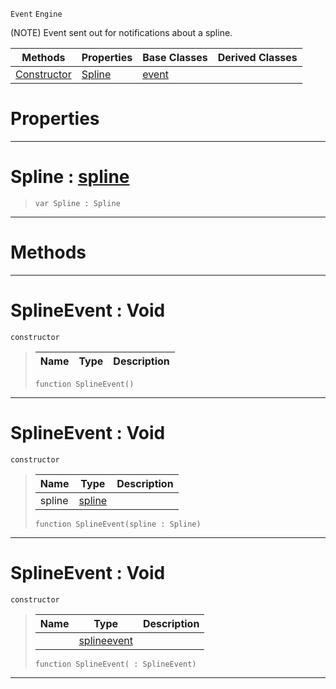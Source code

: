  `Event` `Engine`



(NOTE) Event sent out for notifications about a spline.

|Methods|Properties|Base Classes|Derived Classes|
|---|---|---|---|
|[ Constructor](splineevent.md#splineevent-void)|[ Spline](splineevent.md#spline-zilch-engine-docum)|[event](event.md)| |


 #  Properties


---  
 #  Spline : [spline](spline.md)

> 
> ``` lang=cpp, name=Nada
> var Spline : Spline


---  
 #  Methods


---  
 #  SplineEvent : Void

 `constructor`

> 
> |Name|Type|Description|
> |---|---|---|
> ``` lang=cpp, name=Nada
> function SplineEvent()
> ``` 


---  
 #  SplineEvent : Void

 `constructor`

> 
> |Name|Type|Description|
> |---|---|---|
> |spline|[spline](spline.md)| |
> ``` lang=cpp, name=Nada
> function SplineEvent(spline : Spline)
> ``` 


---  
 #  SplineEvent : Void

 `constructor`

> 
> |Name|Type|Description|
> |---|---|---|
> ||[splineevent](splineevent.md)| |
> ``` lang=cpp, name=Nada
> function SplineEvent( : SplineEvent)
> ``` 


---  
 

 
